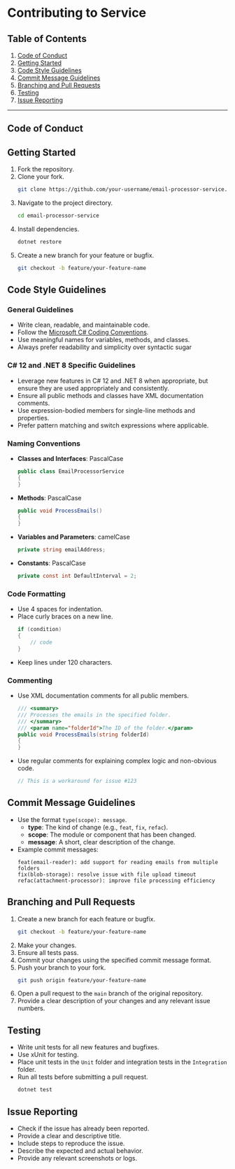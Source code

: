 # Contributing to Service

## Table of Contents
1. [Code of Conduct](#code-of-conduct)
2. [Getting Started](#getting-started)
3. [Code Style Guidelines](#code-style-guidelines)
4. [Commit Message Guidelines](#commit-message-guidelines)
5. [Branching and Pull Requests](#branching-and-pull-requests)
6. [Testing](#testing)
7. [Issue Reporting](#issue-reporting)

---

## Code of Conduct

## Getting Started
1. Fork the repository.
2. Clone your fork.
    ```sh
    git clone https://github.com/your-username/email-processor-service.git
    ```
3. Navigate to the project directory.
    ```sh
    cd email-processor-service
    ```
4. Install dependencies.
    ```sh
    dotnet restore
    ```
5. Create a new branch for your feature or bugfix.
    ```sh
    git checkout -b feature/your-feature-name
    ```

## Code Style Guidelines
### General Guidelines
- Write clean, readable, and maintainable code.
- Follow the [Microsoft C# Coding Conventions](https://docs.microsoft.com/en-us/dotnet/csharp/fundamentals/coding-style/coding-conventions).
- Use meaningful names for variables, methods, and classes.
- Always prefer readability and simplicity over syntactic sugar

### C# 12 and .NET 8 Specific Guidelines
- Leverage new features in C# 12 and .NET 8 when appropriate, but ensure they are used appropriately and consistently.
- Ensure all public methods and classes have XML documentation comments.
- Use expression-bodied members for single-line methods and properties.
- Prefer pattern matching and switch expressions where applicable.

### Naming Conventions
- **Classes and Interfaces**: PascalCase
    ```csharp
    public class EmailProcessorService
    {
    }
    ```
- **Methods**: PascalCase
    ```csharp
    public void ProcessEmails()
    {
    }
    ```
- **Variables and Parameters**: camelCase
    ```csharp
    private string emailAddress;
    ```
- **Constants**: PascalCase
    ```csharp
    private const int DefaultInterval = 2;
    ```

### Code Formatting
- Use 4 spaces for indentation.
- Place curly braces on a new line.
    ```csharp
    if (condition)
    {
        // code
    }
    ```
- Keep lines under 120 characters.

### Commenting
- Use XML documentation comments for all public members.
    ```csharp
    /// <summary>
    /// Processes the emails in the specified folder.
    /// </summary>
    /// <param name="folderId">The ID of the folder.</param>
    public void ProcessEmails(string folderId)
    {
    }
    ```
- Use regular comments for explaining complex logic and non-obvious code.
    ```csharp
    // This is a workaround for issue #123
    ```

## Commit Message Guidelines
- Use the format `type(scope): message`.
    - **type**: The kind of change (e.g., `feat`, `fix`, `refac`).
    - **scope**: The module or component that has been changed.
    - **message**: A short, clear description of the change.
- Example commit messages:
    ```plaintext
    feat(email-reader): add support for reading emails from multiple folders
    fix(blob-storage): resolve issue with file upload timeout
    refac(attachment-processor): improve file processing efficiency
    ```

## Branching and Pull Requests
1. Create a new branch for each feature or bugfix.
    ```sh
    git checkout -b feature/your-feature-name
    ```
2. Make your changes.
3. Ensure all tests pass.
4. Commit your changes using the specified commit message format.
5. Push your branch to your fork.
    ```sh
    git push origin feature/your-feature-name
    ```
6. Open a pull request to the `main` branch of the original repository.
7. Provide a clear description of your changes and any relevant issue numbers.

## Testing
- Write unit tests for all new features and bugfixes.
- Use xUnit for testing.
- Place unit tests in the `Unit` folder and integration tests in the `Integration` folder.
- Run all tests before submitting a pull request.
    ```sh
    dotnet test
    ```

## Issue Reporting
- Check if the issue has already been reported.
- Provide a clear and descriptive title.
- Include steps to reproduce the issue.
- Describe the expected and actual behavior.
- Provide any relevant screenshots or logs.

